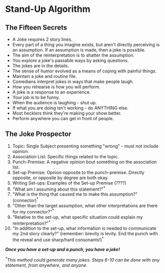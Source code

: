 # Stand-Up Algorithm
## The Fifteen Secrets
 - A Joke requires 2 story lines.
 - Every part of a thing you imagine exists, but aren't directly perceiving is an assumption. If an assumption is made, then a joke is possible.
 - The aim of the reinterpretation is to shatter the assumption.
 - You explore a joke's passable ways by asking questions.
 - The jokes are in the details.
 - The sense of humor evolved as a means of coping with painful things.
 - Maintain a joke and routine file.
 - Comedians interpret jokes in ways that make people laugh.
 - How you rehearse is how you will perform.
 - A joke is a response to an experience.
 - Your job is to be funny.
 - When the audience is laughing - shut up.
 - If what you are doing isn't working - do ANYTHING else.
 - Most hecklers think they're making your show better.
 - Perform anywhere you can get in front of people.

## The Joke Prospector
1. Topic: Single Subject presenting something "wrong" - must not include opinion.
2. Association List: Specific things related to the topic.
3. Punch-Premise: A negative opinion bout something on the association list.
4. Set-up Premise: Opnion opposite to the punch-premise.  Directly opposite, or opposite by degree are both okay.
5. Writing Set-ups: Examples of the Set-up Premise (????)
6. "What am I assuming about this statement?"<sup>*</sup>
7. "What is the thing that caused me to make this assumption?" (connector)<sup>*</sup>
8. "Other than the target assumption, what other interpretations are there for my connector?"<sup>*</sup>
9. "Relative to the set-up, what specific situation could explain my reinterpretation?"<sup>*</sup>
10. "In addition to the set-up, what information is needed to communicate my 2nd story clearly?" (remember: brevity is levity. End the punch with the reveal and use sharp/hard consonants!)<sup>*</sup>

_**Once you have a set-up and a punch, you have a joke!**_

_<sup>*</sup>This method could generate many jokes. Steps 6-10 can be done with any statement, from anywhere, and anyone._
